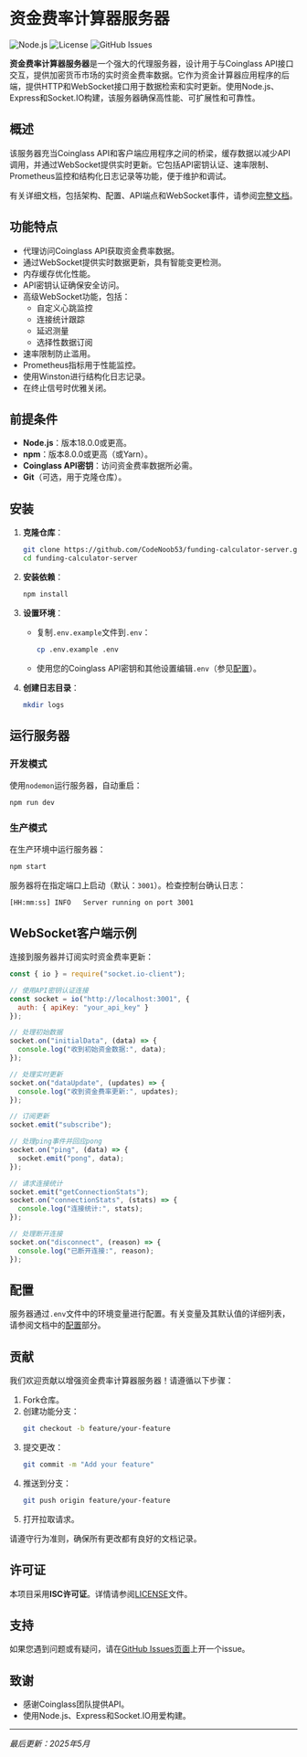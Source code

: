 # 资金费率计算器服务器

![Node.js](https://img.shields.io/badge/Node.js-18%2B-green.svg)
![License](https://img.shields.io/badge/License-ISC-blue.svg)
![GitHub Issues](https://img.shields.io/github/issues/CodeNoob53/funding-calculator-server.svg)

**资金费率计算器服务器**是一个强大的代理服务器，设计用于与Coinglass API接口交互，提供加密货币市场的实时资金费率数据。它作为资金计算器应用程序的后端，提供HTTP和WebSocket接口用于数据检索和实时更新。使用Node.js、Express和Socket.IO构建，该服务器确保高性能、可扩展性和可靠性。

## 概述

该服务器充当Coinglass API和客户端应用程序之间的桥梁，缓存数据以减少API调用，并通过WebSocket提供实时更新。它包括API密钥认证、速率限制、Prometheus监控和结构化日志记录等功能，便于维护和调试。

有关详细文档，包括架构、配置、API端点和WebSocket事件，请参阅[完整文档](../doc.md)。

## 功能特点

- 代理访问Coinglass API获取资金费率数据。
- 通过WebSocket提供实时数据更新，具有智能变更检测。
- 内存缓存优化性能。
- API密钥认证确保安全访问。
- 高级WebSocket功能，包括：
  - 自定义心跳监控
  - 连接统计跟踪
  - 延迟测量
  - 选择性数据订阅
- 速率限制防止滥用。
- Prometheus指标用于性能监控。
- 使用Winston进行结构化日志记录。
- 在终止信号时优雅关闭。

## 前提条件

- **Node.js**：版本18.0.0或更高。
- **npm**：版本8.0.0或更高（或Yarn）。
- **Coinglass API密钥**：访问资金费率数据所必需。
- **Git**（可选，用于克隆仓库）。

## 安装

1. **克隆仓库**：
   ```bash
   git clone https://github.com/CodeNoob53/funding-calculator-server.git
   cd funding-calculator-server
   ```

2. **安装依赖**：
   ```bash
   npm install
   ```

3. **设置环境**：
   - 复制`.env.example`文件到`.env`：
     ```bash
     cp .env.example .env
     ```
   - 使用您的Coinglass API密钥和其他设置编辑`.env`（参见[配置](../doc.md#configuration)）。

4. **创建日志目录**：
   ```bash
   mkdir logs
   ```

## 运行服务器

### 开发模式
使用`nodemon`运行服务器，自动重启：
```bash
npm run dev
```

### 生产模式
在生产环境中运行服务器：
```bash
npm start
```

服务器将在指定端口上启动（默认：`3001`）。检查控制台确认日志：
```
[HH:mm:ss] INFO   Server running on port 3001
```

## WebSocket客户端示例

连接到服务器并订阅实时资金费率更新：

```javascript
const { io } = require("socket.io-client");

// 使用API密钥认证连接
const socket = io("http://localhost:3001", {
  auth: { apiKey: "your_api_key" }
});

// 处理初始数据
socket.on("initialData", (data) => {
  console.log("收到初始资金数据:", data);
});

// 处理实时更新
socket.on("dataUpdate", (updates) => {
  console.log("收到资金费率更新:", updates);
});

// 订阅更新
socket.emit("subscribe");

// 处理ping事件并回应pong
socket.on("ping", (data) => {
  socket.emit("pong", data);
});

// 请求连接统计
socket.emit("getConnectionStats");
socket.on("connectionStats", (stats) => {
  console.log("连接统计:", stats);
});

// 处理断开连接
socket.on("disconnect", (reason) => {
  console.log("已断开连接:", reason);
});
```

## 配置

服务器通过`.env`文件中的环境变量进行配置。有关变量及其默认值的详细列表，请参阅文档中的[配置](../doc.md#configuration)部分。

## 贡献

我们欢迎贡献以增强资金费率计算器服务器！请遵循以下步骤：

1. Fork仓库。
2. 创建功能分支：
   ```bash
   git checkout -b feature/your-feature
   ```
3. 提交更改：
   ```bash
   git commit -m "Add your feature"
   ```
4. 推送到分支：
   ```bash
   git push origin feature/your-feature
   ```
5. 打开拉取请求。

请遵守行为准则，确保所有更改都有良好的文档记录。

## 许可证

本项目采用**ISC许可证**。详情请参阅[LICENSE](LICENSE)文件。

## 支持

如果您遇到问题或有疑问，请在[GitHub Issues页面](https://github.com/CodeNoob53/funding-calculator-server/issues)上开一个issue。

## 致谢

- 感谢Coinglass团队提供API。
- 使用Node.js、Express和Socket.IO用爱构建。

---

*最后更新：2025年5月*